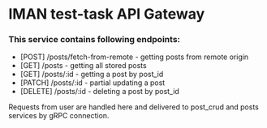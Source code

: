 # IMAN test-task API Gateway
### This service contains following endpoints:
+ [POST] /posts/fetch-from-remote - getting posts from remote origin
+ [GET] /posts - getting all stored posts
+ [GET] /posts/:id - getting a post by post_id
+ [PATCH] /posts/:id - partial updating a post
+ [DELETE] /posts/:id - deleting a post by post_id

Requests from user are handled here and delivered to post_crud and posts services by gRPC connection.
